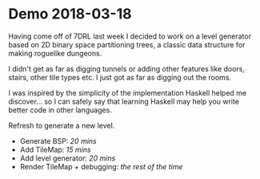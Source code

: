 # Demo 2018-03-18 #

Having come off of 7DRL last week I decided to work on a level
generator based on 2D binary space partitioning trees, a classic data
structure for making roguelike dungeons.

I didn't get as far as digging tunnels or adding other features like
doors, stairs, other tile types etc. I just got as far as digging out
the rooms.

I was inspired by the simplicity of the implementation Haskell helped
me discover... so I can safely say that learning Haskell may help you
write better code in other languages.

Refresh to generate a new level.

- Generate BSP: _20 mins_
- Add TileMap: _15 mins_
- Add level generator: _20 mins_
- Render TileMap + debugging: _the rest of the time_
